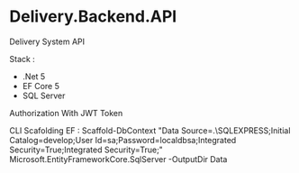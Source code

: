 # Delivery.Backend.API
Delivery System API 

Stack :
- .Net 5
- EF Core 5
- SQL Server


Authorization With JWT Token

CLI Scafolding EF :
Scaffold-DbContext "Data Source=.\SQLEXPRESS;Initial Catalog=develop;User Id=sa;Password=localdbsa;Integrated Security=True;Integrated Security=True;" Microsoft.EntityFrameworkCore.SqlServer -OutputDir Data
